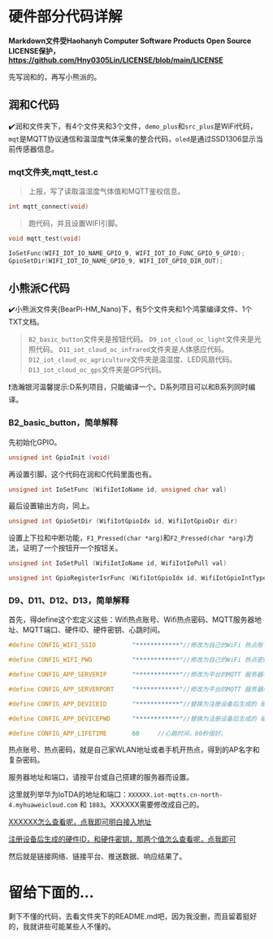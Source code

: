 # 硬件部分代码详解

**Markdown文件受Haohanyh Computer Software Products Open Source LICENSE保护，https://github.com/Hny0305Lin/LICENSE/blob/main/LICENSE**

先写润和的，再写小熊派的。

## 润和C代码

✔️润和文件夹下，有4个文件夹和3个文件，`demo_plus`和`src_plus`是WiFi代码，`mqt`是MQTT协议通信和温湿度气体采集的整合代码，`oled`是通过SSD1306显示当前传感器信息。

### mqt文件夹,mqtt_test.c

> 上报，写了读取温湿度气体值和MQTT鉴权信息。

``` c
int mqtt_connect(void)
```

> 跑代码，并且设置WIFI引脚。

``` c
void mqtt_test(void)
```

``` c
IoSetFunc(WIFI_IOT_IO_NAME_GPIO_9, WIFI_IOT_IO_FUNC_GPIO_9_GPIO);
GpioSetDir(WIFI_IOT_IO_NAME_GPIO_9, WIFI_IOT_GPIO_DIR_OUT);
```

## 小熊派C代码

✔️小熊派文件夹(BearPi-HM_Nano)下，有5个文件夹和1个鸿蒙编译文件、1个TXT文档。

>`B2_basic_button`文件夹是按钮代码。
>`D9_iot_cloud_oc_light`文件夹是光照代码。
>`D11_iot_cloud_oc_infrared`文件夹是人体感应代码。
>`D12_iot_cloud_oc_agriculture`文件夹是温湿度、LED风扇代码。
>`D13_iot_cloud_oc_gps`文件夹是GPS代码。

❗浩瀚银河温馨提示:D系列项目，只能编译一个。D系列项目可以和B系列同时编译。

### B2_basic_button，简单解释

先初始化GPIO。
``` c
unsigned int GpioInit (void)
```

再设置引脚，这个代码在润和C代码里面也有。
``` c
unsigned int IoSetFunc (WifiIotIoName id, unsigned char val)
```

最后设置输出方向，同上。
``` c
unsigned int GpioSetDir (WifiIotGpioIdx id, WifiIotGpioDir dir)
```

设置上下拉和中断功能，`F1_Pressed(char *arg)`和`F2_Pressed(char *arg)`方法，证明了一个按钮开一个按钮关。
``` c
unsigned int IoSetPull (WifiIotIoName id, WifiIotIoPull val)

unsigned int GpioRegisterIsrFunc (WifiIotGpioIdx id, WifiIotGpioIntType intType, WifiIotGpioIntPolarity intPolarity, GpioIsrCallbackFunc func, char * arg)
```

### D9、D11、D12、D13，简单解释

首先，得define这个宏定义这些：Wifi热点账号、Wifi热点密码、MQTT服务器地址、MQTT端口、硬件ID、硬件密钥、心跳时间。

``` c
#define CONFIG_WIFI_SSID          "************"//修改为自己的WiFi 热点账号

#define CONFIG_WIFI_PWD           "************"//修改为自己的WiFi 热点密码

#define CONFIG_APP_SERVERIP       "************"//修改为平台的MQTT 服务器地址

#define CONFIG_APP_SERVERPORT     "************"//修改为平台的MQTT 服务器端口

#define CONFIG_APP_DEVICEID       "************"//替换为注册设备后生成的 硬件ID

#define CONFIG_APP_DEVICEPWD      "************"//替换为注册设备后生成的 硬件密钥

#define CONFIG_APP_LIFETIME       60     //心跳时间，60秒很好。
```

热点账号、热点密码，就是自己家WLAN地址或者手机开热点，得到的AP名字和复杂密码。

服务器地址和端口，请按平台或自己搭建的服务器而设置。

这里就列举华为IoTDA的地址和端口：`XXXXXX.iot-mqtts.cn-north-4.myhuaweicloud.com` 和 `1883`。XXXXXX需要修改成自己的。

[XXXXXX怎么查看呢，点我即可明白接入地址](https://console.huaweicloud.com/iotdm/?region=cn-north-4#/dm-portal/instance/detail?type=public)

[注册设备后生成的硬件ID，和硬件密钥，那两个值怎么查看呢，点我即可](https://gitee.com/bearpi/bearpi-hm_nano/tree/master/applications/BearPi/BearPi-HM_Nano/sample/D9_iot_cloud_oc_light#%E6%B3%A8%E5%86%8C%E8%AE%BE%E5%A4%87)

然后就是链接网络、链接平台、推送数据、响应结果了。

# 留给下面的...

剩下不懂的代码，去看文件夹下的README.md吧，因为我没删，而且留着挺好的，我就讲些可能某些人不懂的。
